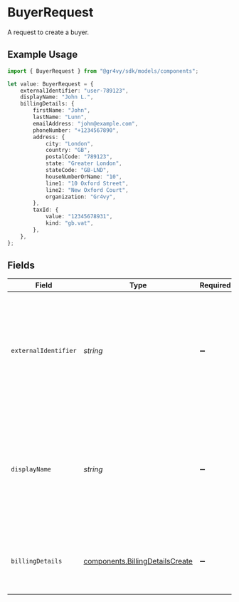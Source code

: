 # BuyerRequest

A request to create a buyer.

## Example Usage

```typescript
import { BuyerRequest } from "@gr4vy/sdk/models/components";

let value: BuyerRequest = {
    externalIdentifier: "user-789123",
    displayName: "John L.",
    billingDetails: {
        firstName: "John",
        lastName: "Lunn",
        emailAddress: "john@example.com",
        phoneNumber: "+1234567890",
        address: {
            city: "London",
            country: "GB",
            postalCode: "789123",
            state: "Greater London",
            stateCode: "GB-LND",
            houseNumberOrName: "10",
            line1: "10 Oxford Street",
            line2: "New Oxford Court",
            organization: "Gr4vy",
        },
        taxId: {
            value: "12345678931",
            kind: "gb.vat",
        },
    },
};
```

## Fields

| Field                                                                                                                              | Type                                                                                                                               | Required                                                                                                                           | Description                                                                                                                        | Example                                                                                                                            |
| ---------------------------------------------------------------------------------------------------------------------------------- | ---------------------------------------------------------------------------------------------------------------------------------- | ---------------------------------------------------------------------------------------------------------------------------------- | ---------------------------------------------------------------------------------------------------------------------------------- | ---------------------------------------------------------------------------------------------------------------------------------- |
| `externalIdentifier`                                                                                                               | *string*                                                                                                                           | :heavy_minus_sign:                                                                                                                 | An external identifier that can be used to match the buyer against your own records. This value needs to be unique for all buyers. | user-789123                                                                                                                        |
| `displayName`                                                                                                                      | *string*                                                                                                                           | :heavy_minus_sign:                                                                                                                 | A unique name for this buyer which is used in the Gr4vy admin panel to give a buyer a human readable name.                         | John L.                                                                                                                            |
| `billingDetails`                                                                                                                   | [components.BillingDetailsCreate](../../models/components/billingdetailscreate.md)                                                 | :heavy_minus_sign:                                                                                                                 | The optional billing details to associate with a buyer.                                                                            |                                                                                                                                    |